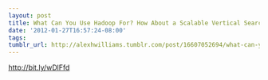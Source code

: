 ```yaml
---
layout: post
title: What Can You Use Hadoop For? How About a Scalable Vertical Search Engine?
date: '2012-01-27T16:57:24-08:00'
tags: 
tumblr_url: http://alexhwilliams.tumblr.com/post/16607052694/what-can-you-use-hadoop-for-how-about-a-scalable
---
```

<p><a href="http://bit.ly/wDlFfd">http://bit.ly/wDlFfd</a></p>
